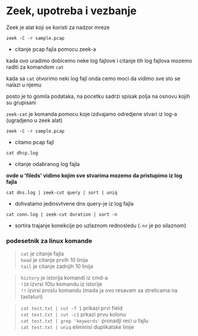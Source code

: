 # Zeek, upotreba i vezbanje  

Zeek je alat koji se koristi za nadzor mreze

`zeek -C -r sample.pcap`  

- citanje pcap fajla pomocu zeek-a  

kada ovo uradimo dobicemo neke log fajlove i citanje tih log fajlova mozemo raditi za komandom `cat`  

kada sa `cat` otvorimo neki log fajl onda cemo moci da vidimo sve sto se nalazi u njemu  

posto je to gomila podataka, na pocetku sadrzi spisak polja na osnovu kojih su grupisani  

`zeek-cat` je komanda pomocu koje izdvajamo odredjene stvari iz log-a (ugradjeno u zeek alat)  

`zeek -C -r sample.pcap`  

- citamo pcap fajl

`cat dhcp.log`

- citanje odabranog log fajla

**ovde u 'fileds' vidimo kojim sve stvarima mozemo da pristupimo iz log fajla**

`cat dns.log | zeek-cut query | sort | uniq`

- dohvatamo jedinsvtvene dns query-je iz log fajla  

`cat conn.log | zeek-cut duration | sort -n`  

- sortira trajanje konekcije po uzlaznom rednosledu (`-nr` je po silaznom)

### podesetnik za linux komande 

> `cat` je citanje fajla  
`head` je citanje prvih 10 linija  
`tail` je citanje zadnjih 10 linija  
 
> `history` je istorija komandi iz cmd-a  
`!10` izvrsi 10tu komandu iz istorije  
`!!` izvrsi proslu komandu (mada ja ovo resavam sa strelicama na tastaturi)  

>`cat test.txt | cut -f 1` prikazi prvi field  
`cat test.txt | cut -c1` prkazi prvu kolonu  
`cat test.txt | grep 'keywords'` pronadji reci u fajlu  
`cat test.txt | uniq` eliminisi duplikatske linije  








